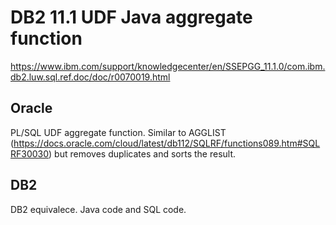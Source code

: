 # DB2 11.1 UDF Java aggregate function

https://www.ibm.com/support/knowledgecenter/en/SSEPGG_11.1.0/com.ibm.db2.luw.sql.ref.doc/doc/r0070019.html

## Oracle
PL/SQL UDF aggregate function. Similar to AGGLIST (https://docs.oracle.com/cloud/latest/db112/SQLRF/functions089.htm#SQLRF30030) but removes duplicates and sorts the result.

## DB2
DB2 equivalece. Java code and SQL code.
